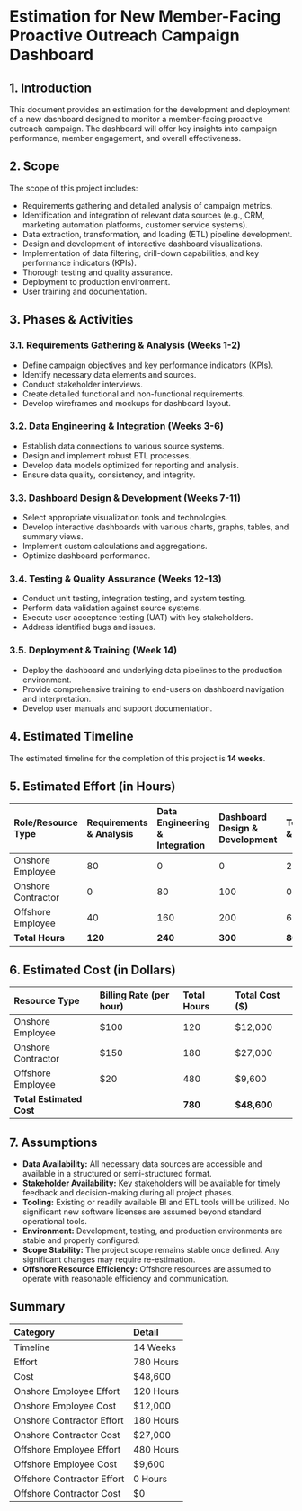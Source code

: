 # Estimation for New Member-Facing Proactive Outreach Campaign Dashboard

## 1. Introduction
This document provides an estimation for the development and deployment of a new dashboard designed to monitor a member-facing proactive outreach campaign. The dashboard will offer key insights into campaign performance, member engagement, and overall effectiveness.

## 2. Scope
The scope of this project includes:
*   Requirements gathering and detailed analysis of campaign metrics.
*   Identification and integration of relevant data sources (e.g., CRM, marketing automation platforms, customer service systems).
*   Data extraction, transformation, and loading (ETL) pipeline development.
*   Design and development of interactive dashboard visualizations.
*   Implementation of data filtering, drill-down capabilities, and key performance indicators (KPIs).
*   Thorough testing and quality assurance.
*   Deployment to production environment.
*   User training and documentation.

## 3. Phases & Activities

### 3.1. Requirements Gathering & Analysis (Weeks 1-2)
*   Define campaign objectives and key performance indicators (KPIs).
*   Identify necessary data elements and sources.
*   Conduct stakeholder interviews.
*   Create detailed functional and non-functional requirements.
*   Develop wireframes and mockups for dashboard layout.

### 3.2. Data Engineering & Integration (Weeks 3-6)
*   Establish data connections to various source systems.
*   Design and implement robust ETL processes.
*   Develop data models optimized for reporting and analysis.
*   Ensure data quality, consistency, and integrity.

### 3.3. Dashboard Design & Development (Weeks 7-11)
*   Select appropriate visualization tools and technologies.
*   Develop interactive dashboards with various charts, graphs, tables, and summary views.
*   Implement custom calculations and aggregations.
*   Optimize dashboard performance.

### 3.4. Testing & Quality Assurance (Weeks 12-13)
*   Conduct unit testing, integration testing, and system testing.
*   Perform data validation against source systems.
*   Execute user acceptance testing (UAT) with key stakeholders.
*   Address identified bugs and issues.

### 3.5. Deployment & Training (Week 14)
*   Deploy the dashboard and underlying data pipelines to the production environment.
*   Provide comprehensive training to end-users on dashboard navigation and interpretation.
*   Develop user manuals and support documentation.

## 4. Estimated Timeline
The estimated timeline for the completion of this project is **14 weeks**.

## 5. Estimated Effort (in Hours)

| Role/Resource Type | Requirements & Analysis | Data Engineering & Integration | Dashboard Design & Development | Testing & QA | Deployment & Training | Total Hours |
| :----------------- | :---------------------- | :----------------------------- | :----------------------------- | :----------- | :-------------------- | :---------- |
| Onshore Employee   | 80                      | 0                              | 0                              | 20           | 20                    | 120         |
| Onshore Contractor | 0                       | 80                             | 100                            | 0            | 0                     | 180         |
| Offshore Employee  | 40                      | 160                            | 200                            | 60           | 20                    | 480         |
| **Total Hours**    | **120**                 | **240**                        | **300**                        | **80**       | **40**                | **780**     |

## 6. Estimated Cost (in Dollars)

| Resource Type       | Billing Rate (per hour) | Total Hours | Total Cost ($) |
| :------------------ | :---------------------- | :---------- | :------------- |
| Onshore Employee    | $100                    | 120         | $12,000        |
| Onshore Contractor  | $150                    | 180         | $27,000        |
| Offshore Employee   | $20                     | 480         | $9,600         |
| **Total Estimated Cost** |                         | **780**     | **$48,600**    |

## 7. Assumptions
*   **Data Availability:** All necessary data sources are accessible and available in a structured or semi-structured format.
*   **Stakeholder Availability:** Key stakeholders will be available for timely feedback and decision-making during all project phases.
*   **Tooling:** Existing or readily available BI and ETL tools will be utilized. No significant new software licenses are assumed beyond standard operational tools.
*   **Environment:** Development, testing, and production environments are stable and properly configured.
*   **Scope Stability:** The project scope remains stable once defined. Any significant changes may require re-estimation.
*   **Offshore Resource Efficiency:** Offshore resources are assumed to operate with reasonable efficiency and communication.

## Summary

| Category    | Detail                                                    |
| :---------- | :-------------------------------------------------------- |
| Timeline    | 14 Weeks                                                  |
| Effort      | 780 Hours                                                 |
| Cost        | $48,600                                                   |
| Onshore Employee Effort | 120 Hours                                                 |
| Onshore Employee Cost   | $12,000                                                   |
| Onshore Contractor Effort | 180 Hours                                                 |
| Onshore Contractor Cost | $27,000                                                   |
| Offshore Employee Effort | 480 Hours                                                 |
| Offshore Employee Cost  | $9,600                                                    |
| Offshore Contractor Effort | 0 Hours                                                   |
| Offshore Contractor Cost | $0                                                        |